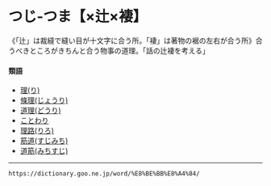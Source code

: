 # つじ‐つま【×辻×褄】
《「辻」は裁縫で縫い目が十文字に合う所。「褄」は著物の裾の左右が合う所》合うべきところがきちんと合う物事の道理。「話の辻褄を考える」

#### 類語

-   [理(り)](https://dictionary.goo.ne.jp/word/%E7%90%86_%28%E3%82%8A%29/#jn-230301)
-   [條理(じょうり)](https://dictionary.goo.ne.jp/word/%E6%9D%A1%E7%90%86/#jn-110437)
-   [道理(どうり)](https://dictionary.goo.ne.jp/word/%E9%81%93%E7%90%86/#jn-157069)
-   [ことわり](https://dictionary.goo.ne.jp/word/%E7%90%86_%28%E3%81%93%E3%81%A8%E3%82%8F%E3%82%8A%29/#jn-80819)
-   [理路(りろ)](https://dictionary.goo.ne.jp/word/%E7%90%86%E8%B7%AF/#jn-233064)
-   [筋道(すじみち)](https://dictionary.goo.ne.jp/word/%E7%AD%8B%E9%81%93/#jn-118243)
-   [道筋(みちすじ)](https://dictionary.goo.ne.jp/word/%E9%81%93%E7%AD%8B/#jn-212235)

---
`https://dictionary.goo.ne.jp/word/%E8%BE%BB%E8%A4%84/`